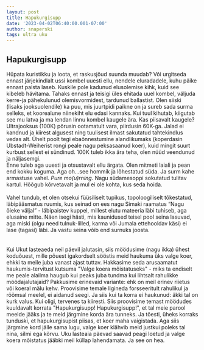 ```yaml
---
layout: post
title: Hapukurgisupp
date: '2023-04-02T06:40:00.001-07:00'
author: snaperski
tags: ultra uku
---
```


## Hapukurgisupp

Hüpata kuristikku ja loota, et raskusjõud suunda muudab? Või urgitseda ennast järjekindlalt ussi kombel uuesti ellu, nendele eluradadele, kuhu päike ennast paista laseb. Kuskile pole kadunud elusolemise kihk, kuid see kibeleb hävitama. Tahaks ennast ja teisigi üles ehitada uuel kombel, väljuda kerre-ja pähekulunud olemisvormidest, tardunud ballastist. Olen siiski (lisaks jooksuolendile) ka puu, mis juurtpidi paikne on ja sureb sada surma selleks, et koorealune niinekiht elu edasi kannaks. Kui tuul kihutab, kiigutab see mu latva ja ma lendan linnu kombel kaugele ära. Kas piisavalt kaugele?
<br/>Ultrajooksus (100K) põrusin ootamatult vara, piirdusin 60K-ga. Jalad ei kandnud ja kiirest algusest ning tuulisest ilmast sakutatud tahtekindlus vedas alt. Ühelt poolt tegi ebaõnnestumine alandlikumaks (koperdasin Ubstadt-Weiherist rongi peale nagu peksasaanud koer), kuid mingit suurt kurbust sellest ei sündinud. 100K tuleb ikka ära teha, olen nüüd veendunud ja näljasemgi.  
Enne tuleb aga uuesti ja otsustavalt ellu ärgata. Olen mitmeti laiali ja pean end kokku koguma. Aga oh...see hommik ja lõhestatud süda. Ja surm kahe armastuse vahel. <i>Pure mo(u)rning.</i> Nagu südamesoppi sokutatud tulitav kartul. Hõõgub kõrvetavalt ja mul ei ole kohta, kus seda hoida.   
<br/>
Vahel tundub, et olen otsekui füüsiliselt tupikus, topoloogiliselt tõkestatud, läbipääsmatus ruumis, kus seinad on ees nagu Simaki raamatus “Nagu õieke väljal” - läbipaistev kuppel, millest elutu mateeria läbi tuhiseb, aga elusaine mitte. Näen isegi hästi, mis kaunidused teisel pool seina lasuvad, aga miski (olgu need tulnuk-lilled, karma või Jumala ettehooldav käsi) ei lase (tagasi) läbi. Ja vastu seina võib end surnuks joosta. <br/>
<br/><br/>
Kui Ukut lasteaeda neil päevil jalutasin, siis möödusime (nagu ikka) ühest koduõuest, mille põuest igakordselt sööstis meid haukuma üks valge koer, ehkki ta meile juba vanast ajast tuttav.
Hakkasime seda arusaamatut haukumis-tervitust kutsuma "Valge koera mõistatuseks" - miks ta endiselt me peale alailma haugub kui peaks juba tundma kui lihtsalt rahulikke möödajalutajaid?
Pakkusime erinevaid variante: ehk on meil erinev riietus või koeral mälu kehv. Proovisime temale ligineda forsseeritult rahulikul ja rõõmsal meelel, ei aidanud seegi.
Ja siis kui ta korra ei haukunud: äkki tal on kurk valus. Kui oligi, tervenes ta kiiresti. 
Siis proovisime temast möödudes kuuldavalt korrata "Hapukurgisupp! Hapukurgisupp!", et tal meie parool meelde jääks ja te meid järgmine korda ära tunneks. Ja tõesti, 
üheks korraks tunduski, et hapukurgisupist piisas, et koer maha vaigistada. Aga siis järgmine kord jälle sama lugu, valge koer klähvib meid justkui poleks tal nina, silmi ega kõrvu. 
Uku lasteaia päevad saavad peagi loetud ja valge koera mõistatus jääbki meil küllap lahendamata. Ja see on hea.
